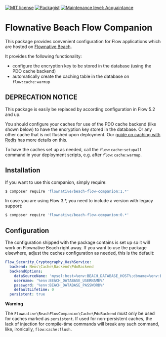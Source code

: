 [![MIT license](http://img.shields.io/badge/license-MIT-brightgreen.svg)](http://opensource.org/licenses/MIT)
[![Packagist](https://img.shields.io/packagist/v/flownative/beach-flow-companion.svg)](https://packagist.org/packages/flownative/beach-flow-companion)
[![Maintenance level: Acquaintance](https://img.shields.io/badge/maintenance-%E2%99%A1-ff69b4.svg)](https://www.flownative.com/en/products/open-source.html)

# Flownative Beach Flow Companion

This package provides convenient configuration for Flow applications which are hosted on
[Flownative Beach](https://www.flownative.com/en/products/beach.html).

It provides the following functionality:

- configure the encryption key to be stored in the database (using the PDO cache backend)
- automatically create the caching table in the database on `flow:cache:warmup`

## DEPRECATION NOTICE

This package is easily be replaced by according configuration in Flow 5.2 and up.

You should configure your caches for use of the PDO cache backend (like shown below)
to have the encryption key stored in the database. Or any other cache that is not
flushed upon deployment. Our [guide on caching with Redis](https://www.flownative.com/en/documentation/guides/beach/how-to-use-redis-for-caching-for-neos-and-flow.html)
has more details on this.

To have the caches set up as needed,  call the `flow:cache:setupall` command in your
deployment scripts, e.g. after `flow:cache:warmup`.

## Installation

If you want to use this companion, simply require:

```bash
$ composer require 'flownative/beach-flow-companion:1.*'
```

In case you are using Flow 3.*, you need to include a version with legacy support:

```bash
$ composer require 'flownative/beach-flow-companion:0.*'
```

## Configuration

The configuration shipped with the package contains is set up so it will work on
Flownative Beach right away. If you want to use the package elsewhere, adjust
the caches configuration as needed, this is the default:

```yaml
Flow_Security_Cryptography_HashService:
  backend: Neos\Cache\Backend\PdoBackend
  backendOptions:
    dataSourceName: 'mysql:host=%env:BEACH_DATABASE_HOST%;dbname=%env:BEACH_DATABASE_NAME%'
    username: '%env:BEACH_DATABASE_USERNAME%'
    password: '%env:BEACH_DATABASE_PASSWORD%'
    defaultLifetime: 0
  persistent: true
```

**Warning**

The `Flownative\BeachFlowCompanion\Cache\PdoBackend` must only be used for caches
marked as `persistent`. If used for non-persistent caches, the lack of injection
for compile-time commands will break any such command, like, ironically,
`flow:cache:flush`.

